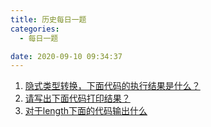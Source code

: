 ```yaml
---
title: 历史每日一题
categories:
  - 每日一题

date: 2020-09-10 09:34:37
---
```


1. [隐式类型转换，下面代码的执行结果是什么？](/posts/d8942393/)
2. [请写出下面代码打印结果？](/posts/3d9432c4/)
2. [对于length下面的代码输出什么](/posts/6e7ebcc1/)